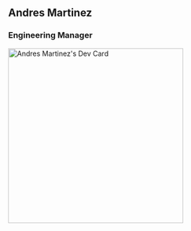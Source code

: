 ## Andres Martinez
### Engineering Manager
<a href="https://app.daily.dev/amartinez"><img src="https://api.daily.dev/devcards/v2/S7bnABc4ewLynLFj9jXW6.png?type=default&r=gfh" width="356" alt="Andres Martinez's Dev Card"/></a>
